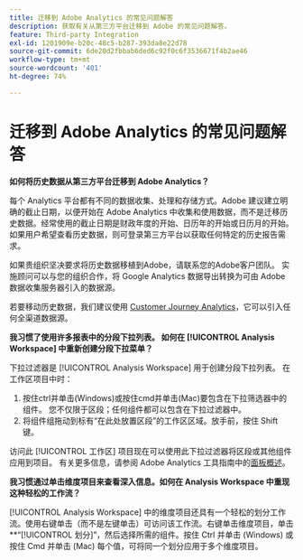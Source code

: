 ```yaml
---
title: 迁移到 Adobe Analytics 的常见问题解答
description: 获取有关从第三方平台迁移到 Adobe 的常见问题解答。
feature: Third-party Integration
exl-id: 1201909e-b20c-48c5-b287-393da8e22d78
source-git-commit: 6de20d2fbbab6ded6c92f0c6f3536671f4b2ae46
workflow-type: tm+mt
source-wordcount: '401'
ht-degree: 74%

---
```


# 迁移到 Adobe Analytics 的常见问题解答

**如何将历史数据从第三方平台迁移到 Adobe Analytics？**

每个 Analytics 平台都有不同的数据收集、处理和存储方式。Adobe 建议建立明确的截止日期，以便开始在 Adobe Analytics 中收集和使用数据，而不是迁移历史数据。经常使用的截止日期是财政年度的开始、日历年的开始或日历月的开始。如果用户希望查看历史数据，则可登录第三方平台以获取任何特定的历史报告需求。

如果贵组织坚决要求将历史数据移植到Adobe，请联系您的Adobe客户团队。 实施顾问可以与您的组织合作，将 Google Analytics 数据导出转换为可由 Adobe 数据收集服务器引入的数据源。

若要移动历史数据，我们建议使用 [Customer Journey Analytics](https://experienceleague.adobe.com/docs/analytics-platform/using/cja-overview/cja-overview.html?lang=zh-Hans)，它可以引入任何全渠道数据源。

**我习惯了使用许多报表中的分段下拉列表。 如何在 [!UICONTROL Analysis Workspace] 中重新创建分段下拉菜单？**

下拉过滤器是 [!UICONTROL Analysis Workspace] 用于创建分段下拉列表。 在工作区项目中时：

1. 按住ctrl并单击(Windows)或按住cmd并单击(Mac)要包含在下拉筛选器中的组件。 您不仅限于区段；任何组件都可以包含在下拉过滤器中。
2. 将组件组拖动到标有“在此处放置区段”的工作区区域。放手前，按住 Shift 键。

访问此 [!UICONTROL 工作区] 项目现在可以使用此下拉过滤器将区段或其他组件应用到项目。 有关更多信息，请参阅 Adobe Analytics 工具指南中的[面板概述](/help/analyze/analysis-workspace/c-panels/panels.md)。

**我习惯通过单击维度项目来查看深入信息。如何在 Analysis Workspace 中重现这种轻松的工作流？**

[!UICONTROL Analysis Workspace] 中的维度项目还具有一个轻松的划分工作流。使用右键单击（而不是左键单击）可访问该工作流。右键单击维度项目，单击 **“[!UICONTROL 划分]”，然后选择所需的组件。按住 Ctrl 并单击 (Windows) 或按住 Cmd 并单击 (Mac) 每个值，可将同一个划分应用于多个维度项目。
